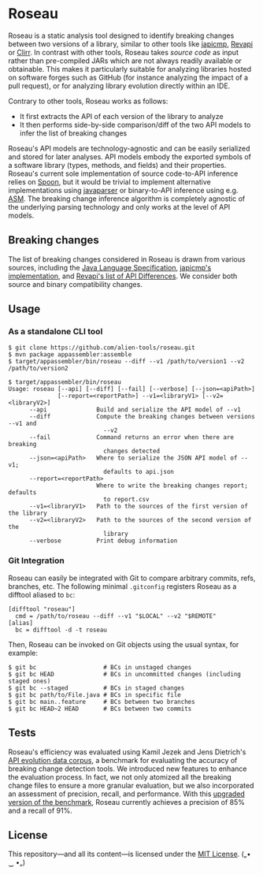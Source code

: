 # Roseau
Roseau is a static analysis tool designed to identify breaking changes between two versions of a library, similar to other tools like [japicmp](https://github.com/siom79/japicmp/), [Revapi](https://github.com/revapi/revapi/) or [Clirr](https://github.com/ebourg/clirr).
In contrast with other tools, Roseau takes *source code* as input rather than pre-compiled JARs which are not always readily available or obtainable.
This makes it particularly suitable for analyzing libraries hosted on software forges such as GitHub (for instance analyzing the impact of a pull request), or for analyzing library evolution directly within an IDE.

Contrary to other tools, Roseau works as follows:
  - It first extracts the API of each version of the library to analyze
  - It then performs side-by-side comparison/diff of the two API models to infer the list of breaking changes

Roseau's API models are technology-agnostic and can be easily serialized and stored for later analyses.
API models embody the exported symbols of a software library (types, methods, and fields) and their properties.
Roseau's current sole implementation of source code-to-API inference relies on [Spoon](https://github.com/INRIA/spoon), but it would be trivial to implement alternative implementations using [javaparser](https://github.com/javaparser/javaparser/) or binary-to-API inference using e.g. [ASM](https://asm.ow2.io/).
The breaking change inference algorithm is completely agnostic of the underlying parsing technology and only works at the level of API models.

## Breaking changes
The list of breaking changes considered in Roseau is drawn from various sources, including the [Java Language Specification](https://docs.oracle.com/javase/specs/), [japicmp's implementation](https://github.com/siom79/japicmp/blob/68425b08dd7835a4e9c0e64c6f6eaf3bd7281069/japicmp/src/main/java/japicmp/model/JApiCompatibilityChange.java), 
and [Revapi's list of API Differences](https://revapi.org/revapi-java/0.28.1/differences.html).
We consider both source and binary compatibility changes.

## Usage

### As a standalone CLI tool

```
$ git clone https://github.com/alien-tools/roseau.git
$ mvn package appassembler:assemble
$ target/appassembler/bin/roseau --diff --v1 /path/to/version1 --v2 /path/to/version2
```

```
$ target/appassembler/bin/roseau
Usage: roseau [--api] [--diff] [--fail] [--verbose] [--json=<apiPath>]
              [--report=<reportPath>] --v1=<libraryV1> [--v2=<libraryV2>]
      --api              Build and serialize the API model of --v1
      --diff             Compute the breaking changes between versions --v1 and
                           --v2
      --fail             Command returns an error when there are breaking
                           changes detected
      --json=<apiPath>   Where to serialize the JSON API model of --v1;
                           defaults to api.json
      --report=<reportPath>
                         Where to write the breaking changes report; defaults
                           to report.csv
      --v1=<libraryV1>   Path to the sources of the first version of the library
      --v2=<libraryV2>   Path to the sources of the second version of the
                           library
      --verbose          Print debug information
```

### Git Integration

Roseau can easily be integrated with Git to compare arbitrary commits, refs, branches, etc.
The following minimal `.gitconfig` registers Roseau as a difftool aliased to `bc`:

```
[difftool "roseau"]
  cmd = /path/to/roseau --diff --v1 "$LOCAL" --v2 "$REMOTE"
[alias]
  bc = difftool -d -t roseau
```

Then, Roseau can be invoked on Git objects using the usual syntax, for example:

```
$ git bc                   # BCs in unstaged changes
$ git bc HEAD              # BCs in uncommitted changes (including staged ones)
$ git bc --staged          # BCs in staged changes
$ git bc path/to/File.java # BCs in specific file
$ git bc main..feature     # BCs between two branches
$ git bc HEAD~2 HEAD       # BCs between two commits
```

## Tests
Roseau's efficiency was evaluated using Kamil Jezek and Jens Dietrich's [API evolution data corpus](https://github.com/kjezek/api-evolution-data-corpus), a benchmark for evaluating the accuracy of breaking change detection tools.
We introduced new features to enhance the evaluation process. In fact, we not only atomized all the breaking change files to ensure a more granular evaluation, but we also incorporated an assessment of precision, recall, 
and performance.
With this [upgraded version of the benchmark](https://github.com/labri-progress/api-evolution-data-corpus), Roseau currently achieves a precision of 85% and a recall of 91%.

## License
This repository—and all its content—is licensed under the [MIT License](https://choosealicense.com/licenses/mit/).  („• ‿ •„) 
